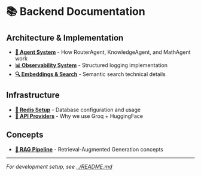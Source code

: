 # 📚 Backend Documentation

## Architecture & Implementation

- **[🧠 Agent System](./KNOWLEDGE_AGENT.md)** - How RouterAgent, KnowledgeAgent, and MathAgent work
- **[📊 Observability System](./OBSERVABILITY_IMPLEMENTATION.md)** - Structured logging implementation
- **[🔍 Embeddings & Search](./EMBEDDINGS.md)** - Semantic search technical details

## Infrastructure

- **[💾 Redis Setup](./redis.md)** - Database configuration and usage
- **[🤖 API Providers](./API_PROVIDERS.md)** - Why we use Groq + HuggingFace

## Concepts

- **[🔗 RAG Pipeline](./LangChain.md)** - Retrieval-Augmented Generation concepts

---
*For development setup, see [../README.md](../README.md)*
